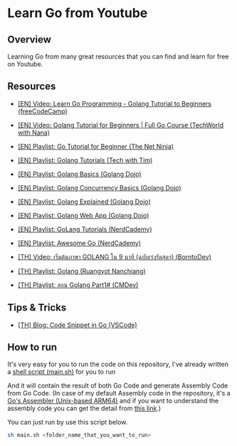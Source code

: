 # Learn Go from Youtube

## Overview

Learning Go from many great resources that you can find and learn for free on Youtube.

## Resources

- [[EN] Video: Learn Go Programming - Golang Tutorial to Beginners (freeCodeCamp)](https://www.youtube.com/watch?v=YS4e4q9oBaU)

- [[EN] Video: Golang Tutorial for Beginners | Full Go Course (TechWorld with Nana)](https://www.youtube.com/watch?v=yyUHQIec83I)

- [[EN] Playlist: Go Tutorial for Beginner (The Net Ninja)](https://www.youtube.com/playlist?list=PL4cUxeGkcC9gC88BEo9czgyS72A3doDeM)

- [[EN] Playlist: Golang Tutorials (Tech with Tim)](https://www.youtube.com/playlist?list=PLzMcBGfZo4-mtY_SE3HuzQJzuj4VlUG0q)

- [[EN] Playlist: Golang Basics (Golang Dojo)](https://www.youtube.com/playlist?list=PLve39GJ2D71xX0Ham0WoPaYfl8oTzZfN6)

- [[EN] Playlist: Golang Concurrency Basics (Golang Dojo)](https://www.youtube.com/playlist?list=PLve39GJ2D71wSwRQLp_h8B60pKgS85StC)

- [[EN] Playlist: Golang Explained (Golang Dojo)](https://www.youtube.com/playlist?list=PLve39GJ2D71wKL33k5eZ6Frot74mhiCxz)

- [[EN] Playlist: Golang Web App (Golang Dojo)](https://www.youtube.com/playlist?list=PLve39GJ2D71yyECswi0lVaBm_gbnDRR9v)

- [[EN] Playlist: GoLang Tutorials (NerdCademy)](https://www.youtube.com/playlist?list=PLujhHB_uAFJws6Vv5q1KDoaQ4YcpS9UOm)

- [[EN] Playlist: Awesome Go (NerdCademy)](https://www.youtube.com/playlist?list=PLujhHB_uAFJyCIwTFd5Cj5bgncCUQ_MA4)

- [[TH] Video: เริ่มต้นภาษา GOLANG ใน 9 นาที (ฉบับเร่งรัดสุดๆ) (BorntoDev)](https://www.youtube.com/watch?v=2CzmtwDKm5Q)

- [[TH] Playlist: Golang (Ruangyot Nanchiang)](https://www.youtube.com/playlist?list=PLUg0hJGmtzyq2dm5k3LgoOJ7yrQh_eWVt)

- [[TH] Playlist: สอน Golang Part1# (CMDev)](https://www.youtube.com/playlist?list=PLjPfp4Ph3gBrJ6jHPow7pZlOgMmfyQ7zK)

## Tips & Tricks

- [[TH] Blog: Code Snippet in Go (VSCode)](https://www.borntodev.com/2022/01/07/code-snippet-%E0%B8%AA%E0%B8%B3%E0%B8%AB%E0%B8%A3%E0%B8%B1%E0%B8%9A%E0%B8%A0%E0%B8%B2%E0%B8%A9%E0%B8%B2-go/)

## How to run

It's very easy for you to run the code on this repository, I've already written a [shell script (main.sh)](https://github.com/LebrancWorkshop/Learn-Go-from-Youtube/blob/main/main.sh) for you to run  

And it will contain the result of both Go Code and generate Assembly Code from Go Code. (In case of my default Assembly code in the repository, it's a [Go's Assembler (Unix-based ARM64)](https://github.com/LebrancWorkshop/Learn-Go-from-Youtube/search?l=Motorola+68K+Assembly) and if you want to understand the assembly code you can get the detail from [this link](https://go.dev/doc/asm).)

You can just run by use this script below.

```bash
sh main.sh <folder_name_that_you_want_to_run>
```
